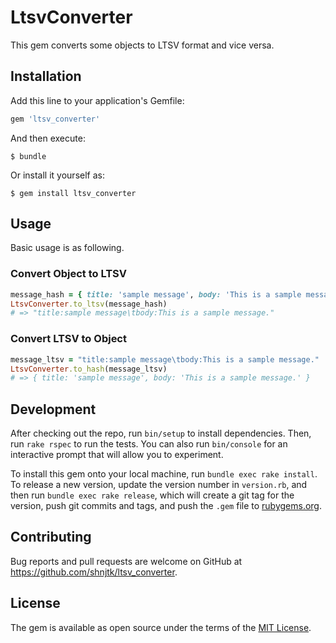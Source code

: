 # LtsvConverter

This gem converts some objects to LTSV format and vice versa.

## Installation

Add this line to your application's Gemfile:

```ruby
gem 'ltsv_converter'
```

And then execute:

    $ bundle

Or install it yourself as:

    $ gem install ltsv_converter

## Usage

Basic usage is as following.

### Convert Object to LTSV


```ruby
message_hash = { title: 'sample message', body: 'This is a sample message.' }
LtsvConverter.to_ltsv(message_hash)
# => "title:sample message\tbody:This is a sample message."
```

### Convert LTSV to Object


```ruby
message_ltsv = "title:sample message\tbody:This is a sample message."
LtsvConverter.to_hash(message_ltsv)
# => { title: 'sample message', body: 'This is a sample message.' }
```

## Development

After checking out the repo, run `bin/setup` to install dependencies. Then, run `rake rspec` to run the tests. You can also run `bin/console` for an interactive prompt that will allow you to experiment.

To install this gem onto your local machine, run `bundle exec rake install`. To release a new version, update the version number in `version.rb`, and then run `bundle exec rake release`, which will create a git tag for the version, push git commits and tags, and push the `.gem` file to [rubygems.org](https://rubygems.org).

## Contributing

Bug reports and pull requests are welcome on GitHub at https://github.com/shnjtk/ltsv_converter.


## License

The gem is available as open source under the terms of the [MIT License](http://opensource.org/licenses/MIT).

